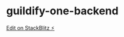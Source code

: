 # guildify-one-backend

[Edit on StackBlitz ⚡️](https://stackblitz.com/edit/nestjs-typescript-starter-7dsf9a)